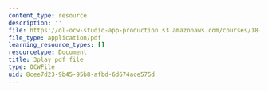 ```yaml
---
content_type: resource
description: ''
file: https://ol-ocw-studio-app-production.s3.amazonaws.com/courses/18-02-multivariable-calculus-fall-2007/8cee7d239b4595b8afbd6d674ace575d_bHdzkFrgRcA.pdf
file_type: application/pdf
learning_resource_types: []
resourcetype: Document
title: 3play pdf file
type: OCWFile
uid: 8cee7d23-9b45-95b8-afbd-6d674ace575d
---
```

